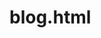 # blog.html
<!DOCTYPE html>
<html>

  <meta http-equiv="content-type" content="text/html; charset=utf-8" />

  <title>aman_blog.com</title>
  <head>
    <style type="text/css" media="all">
    
      
    </style>
    
    
  </head>
  <!--<link rel="stylesheet" href="My_blog.Css" type="text/css" media="all" />
  </head>
  <head>-->
   <body><link rel="stylesheet" href="My_blog.Css" type="text/css" media="all" /></body> 
    
  
  <tbody>
   <img src="1611905074057.jpg" alt="" />
   <br />
  <link rel="stylesheet" href="My_blog.js" type="text/js" media="all" />
   <h1><p align="center">AMAN'S blog</p></h1>
   </tbody>
   <body>
   <header><i><b>hello guy"s</b>,welcome to my blog.</i>
   </header>
   <br />
   <main>
     <section>
     <hr> <p></p><i><b>ARTICLE's</b></i></p></hr>
   <a href="are you known about many animal's & many <u><b>G.K</b></u> about animal's?">
   are you known about many animal's & many <u><b>G.K</b></u> about animal's?</a>
   <br />
   <hr />
   <b>MONKEY's 🐒🐵</b>
     </section>
     <br />
     <article>
       Monkey is a common name that may refer to certain groups or species of simian mammals of infraorder Simiiformes. The term is applied descriptively to groups of primates, such as families of New World monkeys and Old World monkeys. Many monkey species are tree-dwelling (arboreal), although there are species that live primarily on the ground, such as baboons. Most species are mainly active during the day (diurnal). Monkeys are generally considered to be intelligent, especially the Old World monkeys of Catarrhini.
       <hr>
    <a href="SCIENTIFIC CLASSIFICATION"><b>SCIENTIFIC CLASSIFICATION ✏</b></a>
</hr>
    <img src="https://en.m.wikipedia.org/wiki/File:Bonnet_macaque_(Macaca_radiata)_Photograph_By_Shantanu_Kuveskar.jpg" alt="MONKEY image" />
      
    
    
      <hr>Kingdom:<a href="ANIMALIA">ANIMALIA</a></hr>
        <hr>Phylum:<a href="CHORDATA">CHORDATA</a></hr>
         <hr> Class:<a href="Mammalia">Mammalia</a></hr>
         <hr> Order:<a href="Primates">Primates</a></hr>
          <hr>Suborder:<a href="Haplorhini">Haplorhini</a></hr>
        
         <hr> Infraorder:<a href="Simiiformes">Simiiformes</a></hr>
     
  <aside>
    <iframe src="" frameborder="0"></iframe>
  </aside>  
  </article>

   
   <article>
    <hr>  <h2>GROUP included</h2></hr>
    <hr><p>  <a href="Platyrrhini">Platyrrhini </a></p>
      <p><a href="Cercopithecidae">Cercopithecidae</a></p>
    <p><b>†</b><a href="Parapithecidae">Parapithecidae</a></p>
    <hr><h3><a href="Cladistically">Cladistically</a>included but traditionally excluded taxa</h3></hr>
  
  <hr><section><a href="Hominoidea">Hominoidea</a></section></hr>
    <hr><article> </hr>
      <p>
      <i>Simians and tarsiers emerged within haplorrhines some 60 million years ago. New World monkeys and catarrhine monkeys emerged within the simians some 35 million years ago. Old World monkeys and Hominoidea emerged within the catarrhine monkeys some 25 million years ago. Extinct basal simians such as Aegyptopithecus or Parapithecus [35-32 million years ago], eosimiidea and sometimes even the Catarrhini group are also considered monkeys by primatologists.

Lemurs, lorises, and galagos are not monkeys; instead they are strepsirrhine primates. Like monkeys, tarsiers are haplorhine primates; however, they are also not monkeys.

Apes emerged within "monkeys" as sister of the Cercopithecidae in the Catarrhini, so cladistically they are monkeys as well. There has been resistance to directly designate apes (and thus humans) as monkeys, so "Old World monkey" may be taken to mean the Cercopithecoidea or the Catarrhini.That apes are monkeys was already realized by Georges-Louis Leclerc, Comte de Buffon in the 18th century.

Monkeys, including apes, can be distinguished from other primates by having only two pectoral nipples, a pendulous penis, and a lack of sensory whiskers.</i></p>
   </article>
   </main>
   </body>
     
   <body>
   <main>
  <aside>
    
  <iframe src="" frameborder="120"></iframe>
       </aside>
       </main>
       <br />
       <p><b>*THE END*<button>🐒🐵</button></button></b></p>
       
      
  </body>
  <br />
  <hr />
  <body>
    <h4>TIGER's 🐯🐯🐯</h4>
    <main>
      <section>
        <a href="Are you read about in this article about a TIGER">Are you read about in this article about a <b><u>TIGER</u></b>.</a>
        
      </section>
      <br />
      <hr />
      <article>
        The tiger (Panthera tigris) is the largest living cat species and a member of the genus Panthera. It is most recognisable for its dark vertical stripes on orange-brown fur with a lighter underside. It is an apex predator, primarily preying on ungulates such as deer and wild boar. It is territorial and generally a solitary but social predator, requiring large contiguous areas of habitat, which support its requirements for prey and rearing of its offspring. Tiger cubs stay with their mother for about two years, before they become independent and leave their mother's home range to establish their own.
        
       
        
      </article>
      <article>
        
      
      <img src="https://en.m.wikipedia.org/wiki/File:Bengal_tiger_(Panthera_tigris_tigris)_female_3_crop.jpg" alt="tiger" />
        <hr><a href="Conservation status"><b><br><p align="center"> Conservation status </p></b></br><link rel="stylesheet" href="My_blog.Css" type="text/css" media="all" /></a></hr>
        
       </article>
    </main>
    <footer>
      <pre>
        <img src="440px-Status_iucn3.1_EN.svg.png" alt="" />
        <a href="Endangered (IUCN 3.1)">Endangered (IUCN 3.1)</a>
        <hr />
      </pre>
      <pre>
        <link rel="stylesheet" href="My_blog.Css" type="text/css" media="all" />
        Scientific classificationedit  ✏
        

      </pre>
      
      
      
    </footer>
    <main>
      <article>
       <hr> kingdom:  <a href="Animalia">Animalia</a> </hr>
       <hr>Phylum: <a href="Chordata">Chordata</a> </hr>
       <hr>Class:<a href="Mammalia">Mammalia</a></hr>
       <hr>Order:<a href="Carnivora">Carnivora</a></hr>
      <hr>Suborder:<a href="Feliformia">Feliformia</a></hr>
      <hr>Family:<a href="Felidae">Felidae</a></hr>
      <hr>Subfamily:<a href="Pantherinae">Pantherinae</a></hr>
      <hr>Genus:<a href="Panthera">Panthera</a></hr>
      <hr>Species:<a href="P. tigris"><b>P. tigris</b></a>
     
      </article>
      <aside>
        <link rel="stylesheet" href="My_blog.Css" type="text/css" media="all" />
        <hr><p align="center"><b>Binomial name</b></p></hr>
        <hr />
        <p align="center">Panthera tigris</p>
        <p align="center">(Linnaeus,1758)</p>
        <hr />
        
      </aside>
    </main>
    <footer>
      <link rel="stylesheet" href="My_blog.Css" type="text/css" media="all" />
      <p align="center"><b>Subspecies</b></p>
    </footer>
    <header>
      <pre>
        P. t. tigris
        P. t. sondaica
        P. t. acutidens †
        P. t. soloensis †
        P. t. trinilensis †
      </pre>
      <hr />
    </header>
    <main>
      <map>
        <p align="center"></p><hr><img src="file:///storage/emulated/0/Download/Tiger_map.svg.png" alt="" />
      </map></hr></p>
      <hr><p align="center">Tiger's historical range in about 1850 (pale yellow), excluding that of the Caspian tiger, and in 2006 (in green).</p></hr>
      <footer>
        <p align="center"><a href="Synonyms">Synonyms</a></p>
      </footer>
     <hr> <ul type="circle">
        <li>Felis tigris</li>
        <li>Tigris striatus</li>
        <li>Tigris regalis</li>
      </ul></hr>
      <article>
        <i>
        The tiger was first scientifically described in 1758 and once ranged widely from the Eastern Anatolia Region in the west to the Amur River basin in the east, and in the south from the foothills of the Himalayas to Bali in the Sunda Islands. Since the early 20th century, tiger populations have lost at least 93% of their historic range and have been extirpated from Western and Central Asia, the islands of Java and Bali, and in large areas of Southeast and South Asia and China. Today, the tiger's range is fragmented, stretching from Siberian temperate forests to subtropical and tropical forests on the Indian subcontinent and Sumatra.

The tiger is listed as Endangered on the IUCN Red List. As of 2015, the global wild tiger population was estimated to number between 3,062 and 3,948 mature individuals, with most of the populations living in small isolated pockets. India currently hosts the largest tiger population. Major reasons for population decline are habitat destruction, habitat fragmentation and poaching. Tigers are also victims of human–wildlife conflict, particularly in range countries with a high human population density.

The tiger is among the most recognisable and popular of the world's charismatic megafauna. It featured prominently in the ancient mythology and folklore of cultures throughout its historic range, and continues to be depicted in modern films and literature, appearing on many flags, coats of arms and as mascots for sporting teams. The tiger is the national animal of India, Bangladesh, Malaysia and South Korea.

</i>
<aside>
  <iframe src="🐯🐯" frameborder="120"></iframe>

</aside>

  <blockquote>
    <p align="center">*THE END 🐯🐯* </p>
  </blockquote>

      </article>
    </main>
    
    <br />
    <hr />
    
    
  </body>
  <body>
    <header>
      <h5><p align="center">PANDA'S 🐼🐼</p></h5>
    </header>
    <br />
    <main>
      <section>
        <img src="https://en.m.wikipedia.org/wiki/File:Grosser_Panda.JPG" alt="" />
      </section>
      
       <b><u>
         <link rel="stylesheet" href="My_blog.Css" type="text/css" media="one" />
         INTRODUCTION</u></b>
         
         <br />
         
         <article>
           <i>The giant panda (Ailuropoda melanoleuca; Chinese: 大熊猫; pinyin: dàxióngmāo), also known as the panda bear (or simply the panda), is a bear nati
